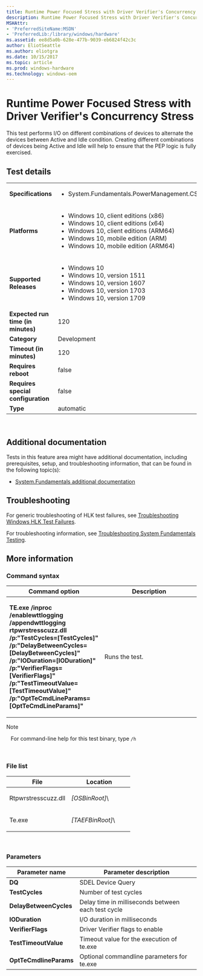 ```yaml
---
title: Runtime Power Focused Stress with Driver Verifier's Concurrency Stress
description: Runtime Power Focused Stress with Driver Verifier's Concurrency Stress
MSHAttr:
- 'PreferredSiteName:MSDN'
- 'PreferredLib:/library/windows/hardware'
ms.assetid: ee8d5a0b-628e-477b-9039-eb6824f42c3c
author: EliotSeattle
ms.author: eliotgra
ms.date: 10/15/2017
ms.topic: article
ms.prod: windows-hardware
ms.technology: windows-oem
---
```


# <span id="p_hlk_test.dfa7f945-7b63-4693-a555-0f38f33c971c"></span>Runtime Power Focused Stress with Driver Verifier's Concurrency Stress


This test performs I/O on different combinations of devices to alternate the devices between Active and Idle condition. Creating different combinations of devices being Active and Idle will help to ensure that the PEP logic is fully exercised.

## Test details
|||
|---|---|
| **Specifications**  | <ul><li>System.Fundamentals.PowerManagement.CS.CSQuality</li></ul> |  
| **Platforms**   | <ul><li>Windows 10, client editions (x86)</li><li>Windows 10, client editions (x64)</li><li>Windows 10, client editions (ARM64)</li><li>Windows 10, mobile edition (ARM)</li><li>Windows 10, mobile edition (ARM64)</li></ul> |
| **Supported Releases** | <ul><li>Windows 10</li><li>Windows 10, version 1511</li><li>Windows 10, version 1607</li><li>Windows 10, version 1703</li><li>Windows 10, version 1709</li></ul> |
|**Expected run time (in minutes)**| 120 |
|**Category**| Development |
|**Timeout (in minutes)**| 120 |
|**Requires reboot**| false |
|**Requires special configuration**| false |
|**Type**| automatic |

 

## <span id="Additional_documentation"></span><span id="additional_documentation"></span><span id="ADDITIONAL_DOCUMENTATION"></span>Additional documentation


Tests in this feature area might have additional documentation, including prerequisites, setup, and troubleshooting information, that can be found in the following topic(s):

-   [System.Fundamentals additional documentation](system-fundamentals-additional-documentation.md)

## <span id="Troubleshooting"></span><span id="troubleshooting"></span><span id="TROUBLESHOOTING"></span>Troubleshooting


For generic troubleshooting of HLK test failures, see [Troubleshooting Windows HLK Test Failures](..\user\troubleshooting-windows-hlk-test-failures.md).

For troubleshooting information, see [Troubleshooting System Fundamentals Testing](troubleshooting-system-fundamentals-testing.md).

## <span id="More_information"></span><span id="more_information"></span><span id="MORE_INFORMATION"></span>More information


### <span id="Command_syntax"></span><span id="command_syntax"></span><span id="COMMAND_SYNTAX"></span>Command syntax

<table>
<colgroup>
<col width="50%" />
<col width="50%" />
</colgroup>
<thead>
<tr class="header">
<th>Command option</th>
<th>Description</th>
</tr>
</thead>
<tbody>
<tr class="odd">
<td><p><strong>TE.exe /inproc /enablewttlogging /appendwttlogging rtpwrstresscuzz.dll /p:"TestCycles=[TestCycles]" /p:"DelayBetweenCycles=[DelayBetweenCycles]" /p:"IODuration=[IODuration]" /p:"VerifierFlags=[VerifierFlags]" /p:"TestTimeoutValue=[TestTimeoutValue]" /p:"OptTeCmdLineParams=[OptTeCmdLineParams]"</strong></p></td>
<td><p>Runs the test.</p></td>
</tr>
</tbody>
</table>

>[!NOTE]
>  
For command-line help for this test binary, type `/h`

 

### <span id="File_list"></span><span id="file_list"></span><span id="FILE_LIST"></span>File list

<table>
<colgroup>
<col width="50%" />
<col width="50%" />
</colgroup>
<thead>
<tr class="header">
<th>File</th>
<th>Location</th>
</tr>
</thead>
<tbody>
<tr class="odd">
<td><p>Rtpwrstresscuzz.dll</p></td>
<td><p><em>[OSBinRoot]</em>\</p></td>
</tr>
<tr class="even">
<td><p>Te.exe</p></td>
<td><p><em>[TAEFBinRoot]</em>\</p></td>
</tr>
</tbody>
</table>

 

### <span id="Parameters"></span><span id="parameters"></span><span id="PARAMETERS"></span>Parameters

| Parameter name         | Parameter description                              |
|------------------------|----------------------------------------------------|
| **DQ**                 | SDEL Device Query                                  |
| **TestCycles**         | Number of test cycles                              |
| **DelayBetweenCycles** | Delay time in milliseconds between each test cycle |
| **IODuration**         | I/O duration in milliseconds                       |
| **VerifierFlags**      | Driver Verifier flags to enable                    |
| **TestTimeoutValue**   | Timeout value for the execution of te.exe          |
| **OptTeCmdlineParams** | Optional commandline parameters for te.exe         |

 

 

 






